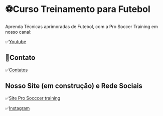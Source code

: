 # ⚽Curso Treinamento para Futebol

Aprenda Técnicas aprimoradas de Futebol, com a Pro Soccer Training em nosso canal:

✅[Youtube](https://www.youtube.com/@pro_soccertraining) 

## 📱Contato
✅[Contatos](https://prosoccertraining.com.br/home-2-3-2/)


## Nosso Site (em construção) e Rede Sociais 
✅[Site Pro Socccer training](https://prosoccertraining.com.br/)


✅[Instagram](https://www.instagram.com/pro_soccertraining/)
